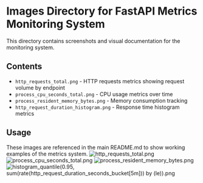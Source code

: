 # Images Directory for FastAPI Metrics Monitoring System

This directory contains screenshots and visual documentation for the monitoring system.

## Contents

- `http_requests_total.png` - HTTP requests metrics showing request volume by endpoint
- `process_cpu_seconds_total.png` - CPU usage metrics over time
- `process_resident_memory_bytes.png` - Memory consumption tracking
- `http_request_duration_histogram.png` - Response time histogram metrics

## Usage

These images are referenced in the main README.md to show working examples of the metrics system.
![http_requests_total.png](../../../../Pictures/Prometheus/http_requests_total.png)
![process_cpu_seconds_total.png](../../../../Pictures/Prometheus/process_cpu_seconds_total.png)
![process_resident_memory_bytes.png](../../../../Pictures/Prometheus/process_resident_memory_bytes.png)
![histogram_quantile(0.95, sum(rate(http_request_duration_seconds_bucket[5m])) by (le)).png](../../../../Pictures/Prometheus/histogram_quantile%280.95%2C%20sum%28rate%28http_request_duration_seconds_bucket%5B5m%5D%29%29%20by%20%28le%29%29.png)